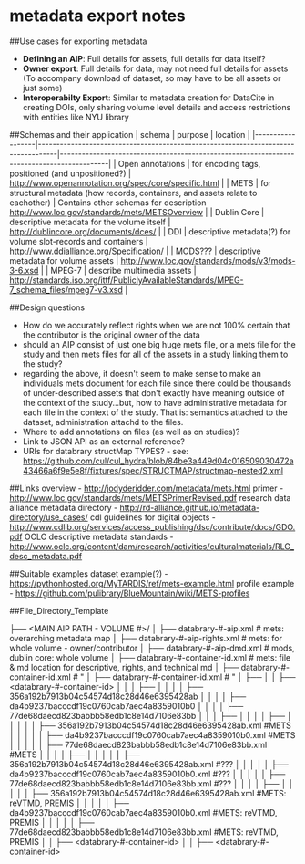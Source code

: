 metadata export notes
=====================

##Use cases for exporting metadata
- **Defining an AIP**: Full details for assets, full details for data itself?
- **Owner export**: Full details for data, may not need full details for assets (To accompany download of dataset, so may have to be all assets or just some)
- **Interoperabilty Export**: Similar to metadata creation for DataCite in creating DOIs, only sharing volume level details and access restrictions with entities like NYU library 


##Schemas and their application
| schema           | purpose                                                                           | location                                                                                  |
|------------------|-----------------------------------------------------------------------------------|-------------------------------------------------------------------------------------------|
| Open annotations | for encoding tags, positioned (and unpositioned?)                                 | http://www.openannotation.org/spec/core/specific.html                                     |
| METS             | for structural metadata (how records, containers, and assets relate to eachother) | Contains other schemas for description http://www.loc.gov/standards/mets/METSOverview     |
| Dublin Core      | descriptive metadata for the volume itself                                        | http://dublincore.org/documents/dces/                                                     |
| DDI              | descriptive metadata(?) for volume slot-records and containers                    | http://www.ddialliance.org/Specification/                                                 |
| MODS???          | descriptive metadata for volume assets                                            | http://www.loc.gov/standards/mods/v3/mods-3-6.xsd                                         |
| MPEG-7           | describe multimedia assets                                                        | http://standards.iso.org/ittf/PubliclyAvailableStandards/MPEG-7_schema_files/mpeg7-v3.xsd |

##Design questions
- How do we accurately reflect rights when we are not 100% certain that the contributor is the original owner of the data
- should an AIP consist of just one big huge mets file, or a mets file for the study and then mets files for all of the assets in a study linking them to the study?
- regarding the above, it doesn't seem to make sense to make an individuals mets document for each file since there could be thousands of under-described assets that don't exactly have meaning outside of the context of the study...but, how to have administrative metadata for each file in the context of the study. That is: semantics attached to the dataset, administration attachd to the files.
- Where to add annotations on files (as well as on studies)?
- Link to JSON API as an external reference?
- URIs for databrary structMap TYPES? - see: https://github.com/cul/cul_hydra/blob/84be3a449d04c016509030472a43466a6f9e5e8f/fixtures/spec/STRUCTMAP/structmap-nested2.xml

##Links
overview - http://jodyderidder.com/metadata/mets.html
primer - http://www.loc.gov/standards/mets/METSPrimerRevised.pdf
research data alliance metadata directory - http://rd-alliance.github.io/metadata-directory/use_cases/
cdl guidelines for digital objects - http://www.cdlib.org/services/access_publishing/dsc/contribute/docs/GDO.pdf
OCLC descriptive metadata standards - http://www.oclc.org/content/dam/research/activities/culturalmaterials/RLG_desc_metadata.pdf


##Suitable examples
dataset example(?) - https://pythonhosted.org/MyTARDIS/ref/mets-example.html
profile example - https://github.com/pulibrary/BlueMountain/wiki/METS-profiles


##File_Directory_Template

├── <MAIN AIP PATH - VOLUME #>/
│   ├── databrary-#-aip.xml           # mets: overarching metadata map
│   ├── databrary-#-aip-rights.xml    # mets: for whole volume - owner/contributor
│   ├── databrary-#-aip-dmd.xml       # mods, dublin core: whole volume
│   ├── databrary-#-container-id.xml  # mets: file & md location for descriptive, rights, and technical md
│   ├── databrary-#-container-id.xml  # "
│   ├── databrary-#-container-id.xml  # "
│   ├── <ASSETS>
│   │   ├── <databrary-#-container-id>
│   │   │   ├── <data>
│   │   │   │    ├── 356a192b7913b04c54574d18c28d46e6395428ab 
│   │   │   │    ├── da4b9237bacccdf19c0760cab7aec4a8359010b0
│   │   │   │    ├── 77de68daecd823babbb58edb1c8e14d7106e83bb
│   │   │   ├── <metadata>
│   │   │   │    ├── <rights>
│   │   │   │    │    ├── 356a192b7913b04c54574d18c28d46e6395428ab.xml #METS
│   │   │   │    │    ├── da4b9237bacccdf19c0760cab7aec4a8359010b0.xml #METS
│   │   │   │    │    ├── 77de68daecd823babbb58edb1c8e14d7106e83bb.xml #METS
│   │   │   │    ├── <dmd>
│   │   │   │    │    ├── 356a192b7913b04c54574d18c28d46e6395428ab.xml #??? 
│   │   │   │    │    ├── da4b9237bacccdf19c0760cab7aec4a8359010b0.xml #???
│   │   │   │    │    ├── 77de68daecd823babbb58edb1c8e14d7106e83bb.xml #???
│   │   │   │    ├── <techmd>
│   │   │   │    │    ├── 356a192b7913b04c54574d18c28d46e6395428ab.xml #METS: reVTMD, PREMIS
│   │   │   │    │    ├── da4b9237bacccdf19c0760cab7aec4a8359010b0.xml #METS: reVTMD, PREMIS
│   │   │   │    │    ├── 77de68daecd823babbb58edb1c8e14d7106e83bb.xml #METS: reVTMD, PREMIS
│   │   ├── <databrary-#-container-id>
│   │   ├── <databrary-#-container-id>